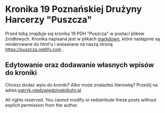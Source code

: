 # Kronika 19 Poznańskiej Drużyny Harcerzy "Puszcza"

Przed tobą znajduje się kronika 19 PDH "Puszcza" w postaci plików źródłowych. Kronika napisana jest w plikach [markdown](https://www.markdownguide.org/getting-started), które następnie są renderowane do html'u i wstawiane na naszą stronę https://puszcza.netlify.com .

## Edytowanie oraz dodawanie własnych wpisów do kroniki

Chcesz dodać wpis do kroniki? Albo może znalazłeś literówkę? Prześlij na adres patryk.niedzwiedzinski@zhr.pl

All rights reserved. You cannot modify or redistribute these posts without explicit permission from the author.
